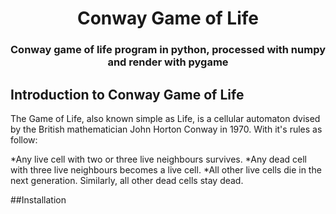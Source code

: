 <h1 align="center">Conway Game of Life</h1>
<h3 align="center">Conway game of life program in python, processed with numpy and render with pygame</h3>


## Introduction to Conway Game of Life
The Game of Life, also known simple as Life, is a cellular automaton dvised by the British mathematician John Horton Conway in 1970. With it's rules as follow:



*Any live cell with two or three live neighbours survives.
*Any dead cell with three live neighbours becomes a live cell.
*All other live cells die in the next generation. Similarly, all other dead cells stay dead.






##Installation
